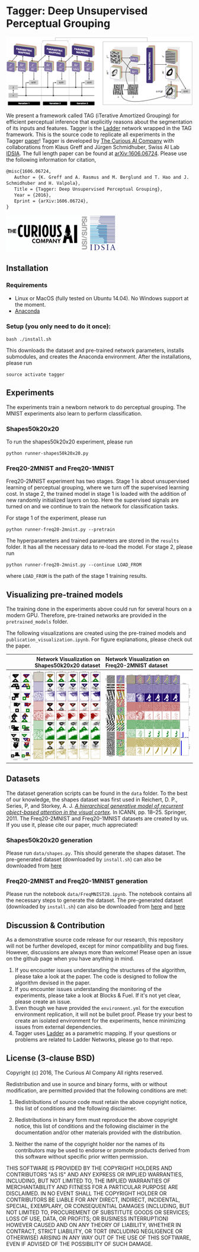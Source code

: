 # Tagger: Deep Unsupervised Perceptual Grouping

![Tagger Model Illustration](figures/tagger_model.png)

We present a framework called TAG (iTerative Amortized Grouping) for efficient perceptual inference
that explicitly reasons about the segmentation of its inputs and features. Tagger is the [Ladder](https://github.com/CuriousAI/ladder)
network wrapped in the TAG framework. This is the source code to replicate all experiments in the Tagger [paper](https://arxiv.org/abs/1606.06724)!
Tagger is developed by [The Curious AI Company](http://http://www.thecuriousaicompany.com) with 
collaborations from Klaus Greff and Jürgen Schmidhuber, Swiss AI Lab [IDSIA](http://www.idsia.ch).
The full length paper can be found at [arXiv:1606.06724](https://arxiv.org/abs/1606.06724). Please use the following information for citation,
```
@misc{1606.06724,
   Author = {K. Greff and A. Rasmus and M. Berglund and T. Hao and J. Schmidhuber and H. Valpola},
   Title = {Tagger: Deep Unsupervised Perceptual Grouping},
   Year = {2016},
   Eprint = {arXiv:1606.06724},
}
```

<img src="figures/curious-ai_logo.png" alt="alt text" width="200"><img src="figures/idsia-full-logo.png" alt="alt text" width="100">

## Installation

### Requirements
 - Linux or MacOS (fully tested on Ubuntu 14.04). No Windows support at the moment.
 - [Anaconda](https://www.continuum.io/downloads)

### Setup (you only need to do it once):
```
bash ./install.sh
```
This downloads the dataset and pre-trained network parameters, installs submodules, and creates the Anaconda environment.
After the installations, please run
```
source activate tagger
```

## Experiments

The experiments train a newborn network to do perceptual grouping. The MNIST experiments also learn to perform classification.

### Shapes50k20x20
To run the shapes50k20x20 experiment, please run
```
python runner-shapes50k20x20.py
```

### Freq20-2MNIST and Freq20-1MNIST

Freq20-2MNIST experiment has two stages. Stage 1 is about unsupervised
learning of perceptual grouping, where we turn off the supervised learning cost.
In stage 2, the trained model in stage 1 is loaded with the addition of new
randomly initialized layers on top. Here the supervised signals are turned on and
we continue to train the network for classification tasks.

For stage 1 of the experiment, please run
```
python runner-freq20-2mnist.py --pretrain
```
The hyperparameters and trained parameters are stored in the `results` folder. It has all
the necessary data to re-load the model. For stage 2, please run
```
python runner-freq20-2mnist.py --continue LOAD_FROM
```
where `LOAD_FROM` is the path of the stage 1 training results.


## Visualizing pre-trained models

The training done in the experiments above could run for several hours on a modern GPU.
Therefore, pre-trained networks are provided in the `pretrained_models` folder.

The following visualizations are created using the pre-trained models and `publication_visualization.ipynb`.
For figure explanations, please check out the paper.

Network Visualization on Shapes50k20x20 dataset                                                                                                      |  Network Visualization on Freq20-2MNIST dataset
----------------------------------------------------------------------------------------------------------------------------------------------------:|:-------------------------------------------------------------------------------------------------------------------------------------------------
 <img src="pretrained_models/shapes-results/shapes_qualitative.png" alt="Network Visualization on Shapes50k20x20 dataset" width="400px"></img> | <img src="pretrained_models/mnist-results/mnist_qualitative.png" alt="Network Visualization on Freq20-2MNIST dataset" width="400px"></img>

## Datasets

The dataset generation scripts can be found in the `data` folder. To the best of our knowledge, the shapes dataset was
first used in Reichert, D. P., Series, P, and Storkey, A. J. [_A hierarchical generative model of recurrent object-based attention in the visual cortex_](http://homepages.inf.ed.ac.uk/pseries/pdfs/DBM_attention_ICANN.pdf). In ICANN, pp. 18–25. Springer, 2011.
The Freq20-2MNIST and Freq20-1MNIST datasets are created by us. If you use it, please cite our paper, much appreciated!


### Shapes50k20x20 generation

Please run `data/shapes.py`. This should generate the shapes dataset. The 
pre-generated dataset (downloaded by `install.sh`) can also be downloaded from [here](http://cdn.cai.fi/datasets/shapes50k_20x20_compressed_v2.h5)

### Freq20-2MNIST and Freq20-1MNIST generation

Please run the notebook `data/FreqMNIST28.ipynb`. The notebook contains all the
necessary steps to generate the dataset. The pre-generated dataset (downloaded by `install.sh`) can also be 
downloaded from [here](http://cdn.cai.fi/datasets/freq20-1MNIST_compressed.h5) and [here](http://cdn.cai.fi/datasets/freq20-2MNIST_compressed.h5)


## Discussion & Contribution

As a demonstrative source code release for our research, this repository will not be
further developed, except for minor compatibility and bug fixes. However, 
discussions are always more than welcome! Please open an issue on the github 
page when you have anything in mind. 

1. If you encounter issues understanding the structures of the algorithm,
please take a look at the paper. The code is designed to follow the algorithm
devised in the paper.
2. If you encounter issues understanding the monitoring of the experiments,
please take a look at Blocks & Fuel. If it's not yet clear, please create an 
issue.
3. Even though we have provided the `environment.yml` for the execution
environment replication, it will not be bullet proof. Please try your best to
create an isolated environment for the experiments, hence minimizing issues
from external dependencies.
4. Tagger uses [Ladder](https://github.com/CuriousAI/ladder) as a parametric
mapping. If your questions or problems are related to Ladder Networks, please
go to that repo.


## License (3-clause BSD)

Copyright (c) 2016, The Curious AI Company
All rights reserved.

Redistribution and use in source and binary forms, with or without modification,
are permitted provided that the following conditions are met:

1. Redistributions of source code must retain the above copyright notice, this
list of conditions and the following disclaimer.

2. Redistributions in binary form must reproduce the above copyright notice,
this list of conditions and the following disclaimer in the documentation and/or
other materials provided with the distribution.

3. Neither the name of the copyright holder nor the names of its contributors
may be used to endorse or promote products derived from this software without
specific prior written permission.

THIS SOFTWARE IS PROVIDED BY THE COPYRIGHT HOLDERS AND CONTRIBUTORS "AS IS" AND
ANY EXPRESS OR IMPLIED WARRANTIES, INCLUDING, BUT NOT LIMITED TO, THE IMPLIED
WARRANTIES OF MERCHANTABILITY AND FITNESS FOR A PARTICULAR PURPOSE ARE
DISCLAIMED. IN NO EVENT SHALL THE COPYRIGHT HOLDER OR CONTRIBUTORS BE LIABLE FOR
ANY DIRECT, INDIRECT, INCIDENTAL, SPECIAL, EXEMPLARY, OR CONSEQUENTIAL DAMAGES
(INCLUDING, BUT NOT LIMITED TO, PROCUREMENT OF SUBSTITUTE GOODS OR SERVICES;
LOSS OF USE, DATA, OR PROFITS; OR BUSINESS INTERRUPTION) HOWEVER CAUSED AND ON
ANY THEORY OF LIABILITY, WHETHER IN CONTRACT, STRICT LIABILITY, OR TORT
(INCLUDING NEGLIGENCE OR OTHERWISE) ARISING IN ANY WAY OUT OF THE USE OF THIS
SOFTWARE, EVEN IF ADVISED OF THE POSSIBILITY OF SUCH DAMAGE.
